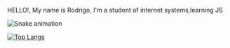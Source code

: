 HELLO!, My name is Rodrigo, I'm a student of internet systems,learning JS

![Snake animation](https://github.com/rodrigoinaldo/rodrigoinaldo/blob/output/github-contribution-grid-snake.svg)
  
  [![Top Langs](https://github-readme-stats.vercel.app/api/top-langs/?username=rodrigoinaldo)](https://github.com/anuraghazra/github-readme-stats)
</div>
